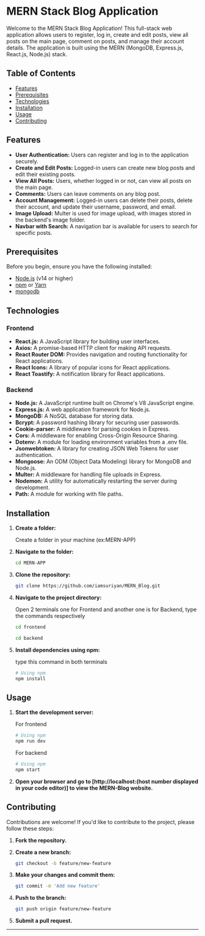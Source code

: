 # MERN Stack Blog Application

Welcome to the MERN Stack Blog Application! This full-stack web application allows users to register, log in, create and edit posts, view all posts on the main page, comment on posts, and manage their account details. The application is built using the MERN (MongoDB, Express.js, React.js, Node.js) stack.

## Table of Contents

- [Features](#features)
- [Prerequisites](#prerequisites)
- [Technologies](#technologies)
- [Installation](#installation)
- [Usage](#usage)
- [Contributing](#contributing)

## Features

- **User Authentication:** Users can register and log in to the application securely.
- **Create and Edit Posts:** Logged-in users can create new blog posts and edit their existing posts.
- **View All Posts:** Users, whether logged in or not, can view all posts on the main page.
- **Comments:** Users can leave comments on any blog post.
- **Account Management:** Logged-in users can delete their posts, delete their account, and update their username, password, and email.
- **Image Upload:** Multer is used for image upload, with images stored in the backend's image folder.
- **Navbar with Search:** A navigation bar is available for users to search for specific posts.

## Prerequisites

Before you begin, ensure you have the following installed:

- [Node.js](https://nodejs.org/) (v14 or higher)
- [npm](https://www.npmjs.com/) or [Yarn](https://yarnpkg.com/)
- [mongodb](https://www.mongodb.com/)

## Technologies

### Frontend

- **React.js:** A JavaScript library for building user interfaces.
- **Axios:** A promise-based HTTP client for making API requests.
- **React Router DOM:** Provides navigation and routing functionality for React applications.
- **React Icons:** A library of popular icons for React applications.
- **React Toastify:** A notification library for React applications.

### Backend

- **Node.js:** A JavaScript runtime built on Chrome's V8 JavaScript engine.
- **Express.js:** A web application framework for Node.js.
- **MongoDB:** A NoSQL database for storing data.
- **Bcrypt:** A password hashing library for securing user passwords.
- **Cookie-parser:** A middleware for parsing cookies in Express.
- **Cors:** A middleware for enabling Cross-Origin Resource Sharing.
- **Dotenv:** A module for loading environment variables from a .env file.
- **Jsonwebtoken:** A library for creating JSON Web Tokens for user authentication.
- **Mongoose:** An ODM (Object Data Modeling) library for MongoDB and Node.js.
- **Multer:** A middleware for handling file uploads in Express.
- **Nodemon:** A utility for automatically restarting the server during development.
- **Path:** A module for working with file paths.

## Installation

1. **Create a folder:**

    Create a folder in your machine (ex:MERN-APP)

2. **Navigate to the folder:**

    ```bash
    cd MERN-APP
    ```

3. **Clone the repository:**

    ```bash
    git clone https://github.com/iamsuriyan/MERN_Blog.git
    ```

4. **Navigate to the project directory:**

   Open 2 terminals one for Frontend and another one is for Backend, type the commands respectively
   
    ```bash
    cd frontend
    ```

     ```bash
    cd backend
    ```

5. **Install dependencies using npm:**

   type this command in both terminals
   
    ```bash
    # Using npm
    npm install
    ```

## Usage

1. **Start the development server:**

    For frontend
   
    ```bash
    # Using npm
    npm run dev
    ```
    For backend

    ```bash
    # Using npm
    npm start
    ```

2. **Open your browser and go to [http://localhost:(host number displayed in your code editor)] to view the MERN-Blog website.**

## Contributing

Contributions are welcome! If you'd like to contribute to the project, please follow these steps:

1. **Fork the repository.**
2. **Create a new branch:**

    ```bash
    git checkout -b feature/new-feature
    ```

3. **Make your changes and commit them:**

    ```bash
    git commit -m 'Add new feature'
    ```

4. **Push to the branch:**

    ```bash
    git push origin feature/new-feature
    ```

5. **Submit a pull request.**


--- 
